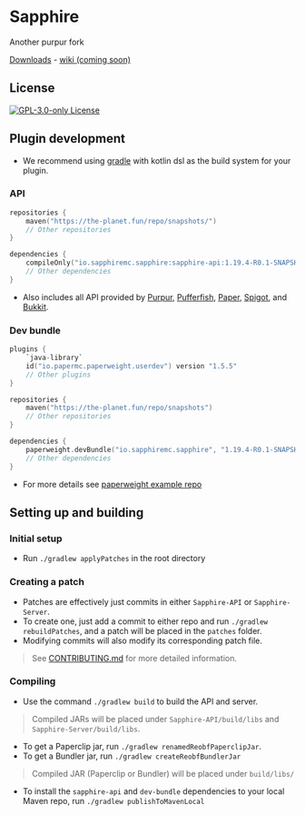 [downloads]: https://github.com/SapphireMC/Sapphire/releases/
[wiki]: https://github.com/SapphireMC/Sapphire/wiki/

# Sapphire

Another purpur fork

[Downloads][downloads] - [wiki (coming soon)][wiki]

## License
[![GPL-3.0-only License](https://img.shields.io/github/license/SapphireMC/Sapphire?&logo=github)](LICENSE)

## Plugin development

- We recommend using [gradle](https://gradle.org) with kotlin dsl as the build system for your plugin.

### API

```kotlin
repositories {
    maven("https://the-planet.fun/repo/snapshots/")
    // Other repositories
}
```
```kotlin
dependencies {
    compileOnly("io.sapphiremc.sapphire:sapphire-api:1.19.4-R0.1-SNAPSHOT")
    // Other dependencies
}
```

- Also includes all API provided by
  [Purpur](https://github.com/PurpurMC/Purpur),
  [Pufferfish](https://github.com/pufferfish-gg/Pufferfish),
  [Paper](https://github.com/PaperMC/Paper),
  [Spigot](https://hub.spigotmc.org/stash/projects/SPIGOT/repos/spigot), and
  [Bukkit](https://hub.spigotmc.org/stash/projects/SPIGOT/repos/bukkit).

### Dev bundle

```kotlin
plugins {
    `java-library`
    id("io.papermc.paperweight.userdev") version "1.5.5"
    // Other plugins
}
```
```kotlin
repositories {
    maven("https://the-planet.fun/repo/snapshots")
    // Other repositories
}
```
```kotlin
dependencies {
    paperweight.devBundle("io.sapphiremc.sapphire", "1.19.4-R0.1-SNAPSHOT")
    // Other dependencies
}
```

- For more details see [paperweight example repo](https://github.com/PaperMC/paperweight-test-plugin)

## Setting up and building

### Initial setup
- Run `./gradlew applyPatches` in the root directory

### Creating a patch
- Patches are effectively just commits in either `Sapphire-API` or `Sapphire-Server`.
- To create one, just add a commit to either repo and run `./gradlew rebuildPatches`, and a patch will be placed in the `patches` folder.
- Modifying commits will also modify its corresponding patch file.

> See [CONTRIBUTING.md](CONTRIBUTING.md) for more detailed information.

### Compiling
- Use the command `./gradlew build` to build the API and server.
> Compiled JARs will be placed under `Sapphire-API/build/libs` and `Sapphire-Server/build/libs`.

- To get a Paperclip jar, run `./gradlew renamedReobfPaperclipJar`.
- To get a Bundler jar, run `./gradlew createReobfBundlerJar`
>Compiled JAR (Paperclip or Bundler) will be placed under `build/libs/`

- To install the `sapphire-api` and `dev-bundle` dependencies to your local Maven repo, run `./gradlew publishToMavenLocal`
